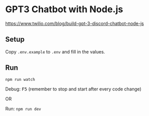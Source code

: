 # GPT3 Chatbot with Node.js

https://www.twilio.com/blog/build-gpt-3-discord-chatbot-node-js

## Setup

Copy `.env.example` to `.env` and fill in the values.

## Run

```
npm run watch
```

Debug: <kbd>F5</kbd> (remember to stop and start after every code change)

OR

Run: `npm run dev`
